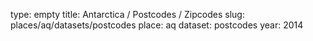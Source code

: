 type: empty
title: Antarctica / Postcodes / Zipcodes
slug: places/aq/datasets/postcodes
place: aq
dataset: postcodes
year: 2014
